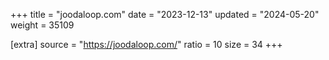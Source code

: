 +++
title = "joodaloop.com"
date = "2023-12-13"
updated = "2024-05-20"
weight = 35109

[extra]
source = "https://joodaloop.com/"
ratio = 10
size = 34
+++
